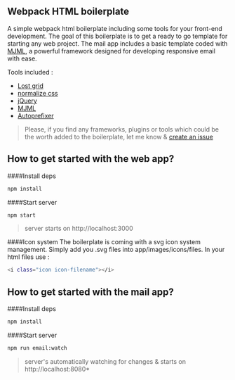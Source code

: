 
Webpack HTML boilerplate
-------
A simple webpack html boilerplate including some tools for your front-end development. The goal of this boilerplate is to get a ready to go template for starting any web project. The mail app includes a basic template coded with [MJML](https://github.com/mjmlio/mjml), a powerful framework designed for developing responsive email with ease.

Tools included :

 - [Lost grid](https://github.com/peterramsing/lost)
 - [normalize css](https://necolas.github.io/normalize.css/)
 - [jQuery](https://jquery.com/)
 - [MJML](https://mjml.io/)
 - [Autoprefixer](https://github.com/autoprefixer)

> Please, if you find any frameworks, plugins or tools which could be the worth added to the boilerplate, let me know & [create an issue](https://github.com/pixelize/webpack-html-boilerplate/issues)


How to get started with the web app?
-------
####Install deps
```sh
npm install
```
####Start server
```sh
npm start
```
> server starts on http://localhost:3000

####Icon system
The boilerplate is coming with a svg icon system management. Simply add you .svg files into app/images/icons/files.
In your html files use : 
```sh
<i class="icon icon-filename"></i>
```


How to get started with the mail app?
-------
####Install deps
```sh
npm install
```
####Start server
```sh
npm run email:watch
```
> server's automatically watching for changes & starts on http://localhost:8080*
